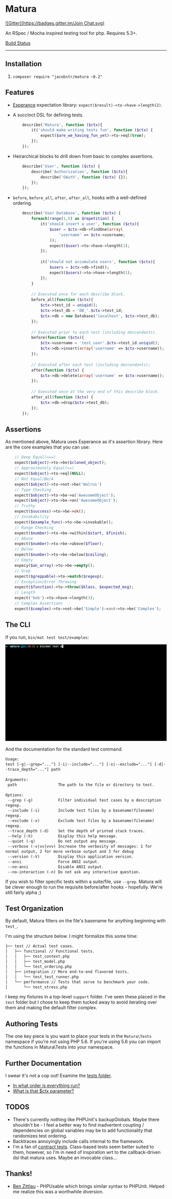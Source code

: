 Matura
======
[![Gitter](https://badges.gitter.im/Join Chat.svg)](https://gitter.im/jacobstr/matura?utm_source=badge&utm_medium=badge&utm_campaign=pr-badge&utm_content=badge)

An RSpec / Mocha inspired testing tool for php. Requires 5.3+.

[Build Status](https://travis-ci.org/jacobstr/matura.svg)

---

## Installation

1. `composer require "jacobstr/matura ~0.2"`

## Features

- [Esperance](http://github.com/jacobstr/esperance) expectation library: `expect($result)->to->have->length(2)`.
- A succinct DSL for defining tests.

	```php
		describe('Matura', function ($ctx){
			it('should make writing tests fun', function ($ctx) {
				expect($are_we_having_fun_yet)->to->eql(true);
			});
		});
	```

- Heirarchical blocks to drill down from basic to complex assertions.

	```php
		describe('User', function ($ctx) {
			describe('Authorization', function ($ctx){
				describe('OAuth', function ($ctx) {});
			});
		});
	```

- `before`, `before_all`, `after`, `after_all`, hooks with a well-defined ordering.
	
	```php
 		describe('User Database', function ($ctx) {
 			foreach(range(1,5) as $repetition) {
	 			it('should insert a user', function ($ctx){
	 				$user = $ctx->db->findOne(array(
	 					'username' => $ctx->username;
	 				));
	 				expect($user)->to->have->length(1);
	 			});

	 			it('should not accumulate users', function ($ctx){
	 				$users = $ctx->db->find();
	 				expect($users)->to->have->length(1);
	 			});
 			}

 			// Executed once for each describe block.
 			before_all(function ($ctx){
 				$ctx->test_id = uniqid();
 				$ctx->test_db = 'DB_'.$ctx->test_id;
 				$ctx->db = new Database('localhost', $ctx->test_db);
 			});

 			// Executed prior to each test (including descendants).
 			before(function ($ctx){
 			 	$ctx->username = 'test_user'.$ctx->test_id.uniqid();
 				$ctx->db->insert(array('username' => $ctx->username)); 
 			});

 			// Executed after each test (including descendants);
 			after(function ($ctx) {
 				$ctx->db->delete(array('username' => $ctx->username));
 			});

 			// Executed once at the very end of this describe block.
 			after_all(function ($ctx) {
 				$ctx->db->drop($ctx->test_db);
 			});
		});
	```

## Assertions

As mentioned above, Matura uses Esperance as it's assertion library. Here
are the core examples that you can use:

```php
	// Deep Equal(===)
	expect($object)->to->be($cloned_object);
	// Approximately Equal(==)
	expect($object)->to->eql(NULL);
	// Not Equal/Be/A
	expect($object)->to->not->be('Walrus')
	// Type Checking
	expect($object)->to->be->a('AwesomeObject');
	expect($object)->to->be->an('AwesomeObject');
	// Truthy
	expect($success)->to->be->ok();
	// Invokability
	expect($example_func)->to->be->invokable();
	// Range Checking
	expect($number)->to->be->within($start, $finish);
	// Above
	expect($number)->to->be->above($floor);
	// Below
	expect($number)->to->be->below($ceiling);
	// Empty
	expecy($an_array)->to->be->empty();
	// Grep
	expect($greppable)->to->match($regexp);
	// Exception/Error Throwing
	expect($function)->to->throw($klass, $expected_msg);
	// Length
	expect('bob')->to->have->length(3);
	// Complex Assertions
	expect($complex)->to->not->be('Simple')->and->to->be('Complex');
```

## The CLI


If you run, `bin/mat test test/examples`:

![Matura Shell Output](docs/matura_in_action.gif)

And the documentation for the standard test command:

	Usage:
	test [-g|--grep="..."] [-i|--include="..."] [-x|--exclude="..."] [-d|--trace_depth="..."] path

	Arguments:
	 path                  The path to the file or directory to test.

	Options:
	 --grep (-g)           Filter individual test cases by a description regexp.
	 --include (-i)        Include test files by a basename(filename) regexp.
	 --exclude (-x)        Exclude test files by a basename(filename) regexp.
	 --trace_depth (-d)    Set the depth of printed stack traces.
	 --help (-h)           Display this help message.
	 --quiet (-q)          Do not output any message.
	 --verbose (-v|vv|vvv) Increase the verbosity of messages: 1 for normal output, 2 for more verbose output and 3 for debug
	 --version (-V)        Display this application version.
	 --ansi                Force ANSI output.
	 --no-ansi             Disable ANSI output.
	 --no-interaction (-n) Do not ask any interactive question.

If you wish to filter specific tests within a suite/file, use `--grep`. Matura
will be clever enough to run the requisite before/after hooks - hopefully. We're
still fairly alpha ;)

## Test Organization

By default, Matura filters on the file's basename for anything beginning with `test_`.

I'm using the structure below. I might formalize this some time:

	├── test // Actual test cases.
	│   ├── functional // Functional tests.
	│   │   ├── test_context.php
	│   │   ├── test_model.php
	│   │   └── test_ordering.php
	│   ├── integration // More end-to-end flavored tests.
	│   │   └── test_test_runner.php
	│   └── performance // Tests that serve to benchmark your code.
	│       └── test_stress.php

I keep my fixtures in a top-level `support` folder. I've seen these placed in the
`test` folder but I chose to keep them tucked away to avoid iterating over them
and making the default filter complex.

## Authoring Tests

The one key piece is you want to place your tests in the `Matura\Tests` namespace
if you're not using PHP 5.6. If you're using 5.6 you can import the functions in
Matura\Tests into your namespace.

## Further Documentation

I swear it's not a cop out! Examine the [tests folder](test/functional).

* [In what order is everything run?](test/functional/test_ordering.php)
* [What is that $ctx parameter?](test/functional/test_context.php)

## TODOS

* There's currently nothing like PHPUnit's backupGlobals. Maybe there shouldn't
  be - I feel a better way to find inadvertent coupling / dependencies on global
  variables may be to add functionality that randomizes test ordering.
* Backtraces annoyingly include calls internal to the framework.
* I'm a fan of [contract tests](http://c2.com/cgi/wiki?AbstractTestCases).
  Class-based tests seem better suited to them, however, so I'm in need of
  inspiration wrt to the callback-driven dsl that matura uses. Maybe an invocable
  class...

## Thanks!

* [Ben Zittlau](https://github.com/benzittlau) - PHPUsable which brings similar
   syntax to PHPUnit. Helped me realize this was a worthwhile diversion.
